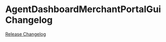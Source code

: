 # AgentDashboardMerchantPortalGui Changelog

[Release Changelog](https://github.com/spryker/agent-dashboard-merchant-portal-gui/releases)
